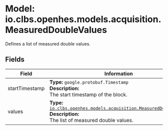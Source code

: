 # Model: io.clbs.openhes.models.acquisition.MeasuredDoubleValues

Defines a list of measured double values.

## Fields

| Field | Information |
| --- | --- |
| startTimestamp | <b>Type:</b> `google.protobuf.Timestamp`<br><b>Description:</b><br>The start timestamp of the block. |
| values | <b>Type:</b> [`io.clbs.openhes.models.acquisition.MeasuredDoubleValue`](model-io-clbs-openhes-models-acquisition-measureddoublevalue.md)<br><b>Description:</b><br>The list of measured double values. |

